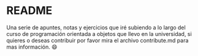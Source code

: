 # README

Una serie de apuntes, notas y ejercicios que iré subiendo a lo largo del curso de
programación orientada a objetos que llevo en la universidad, si quieres o deseas
contribuir por favor mira el archivo contribute.md para mas información. :smile:
